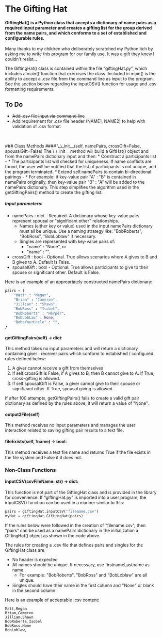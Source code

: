 # The Gifting Hat
#### GiftingHat() is a Python class that accepts a dictionary of name pairs as a required input parameter and creates a gifting list for the group derived from the name pairs, and which conforms to a set of established and configurable rules.

Many thanks to my children who deliberately scratched my Python itch by asking me to write this program for our family use.  It was a gift they knew I couldn't resist...

The GiftingHat() class is contained within the file "giftingHat.py", which includes a main() function that exercises the class. Included in main() is the ability to accept a .csv file from the command line as input to the program.  See the section below regarding the inputCSV() function for usage and .csv formatting requirements.

## To Do
* ~~Add .csv file input via command line~~
* Add requirement for .csv file header (NAME1, NAME2) to help with validation of .csv format
<br>
<br>
### Class Methods
#### \_\_init__(self, namePairs, crossGift=False, spousalGift=False)
The \_\_init__ method will build a GiftHat() object and from the namePairs dictionary input and then:
* Construct a participants list -
    * The participants list will checked for uniqueness. If name conflicts are found, the user will be notified that the list of participants is not unique, and the program terminated.
* Extend self.namePairs to contain bi-directional pairings - 
    * For example: if key-value pair "A" : "B" is contained in namePairs originally, then key-value pair "B" : "A" will be added to the namePairs dictionary. This step simplifies the algorithm used in the getGiftingPairs() method to create the gifting list.

##### Input parameters:
* namePairs : dict - Required. A dictionary whose key-value pairs represent spousal or "significant other" relationships. 
    * Names (either key or value) used in the input namePairs dictionary must all be unique. Use a naming strategy like: "BobRoberts", "BobRoss", "BobLoblaw" if necessary.
    * Singles are represented with key-value pairs of:
        * "name" : "None", or
        * "name" : "".
* crossGift : bool - Optional. True allows scenarios where A gives to B and B gives to A. Default is False.
* spousalGift : bool - Optional. True allows participants to give to their spouse or significant other. Default is False.

Here is an example of an appropriately constructed namePairs dictionary:
```python
pairs = {
    "Matt" : "Megan",
    "Brian" : "Cameron",
    "Jillian" : "Shawn",
    "BobRoss" : "Isobel",
    "BobRoberts" : "Harper",
    "BobLobLaw" : None,
    "BobsYourUncle" : "",
} 
```
#### getGiftingPairs(self) -> dict:
This method takes no input parameters and will return a dictionary containing giver : receiver pairs which conform to estabished / configured rules defined below:
1. A giver cannot receive a gift from themselves
1. If self.crossGift is False, if A gives to B, then B cannot give to A. If True, cross-gifting is allowed.
1. If self.spousalGift is False, a giver cannot give to their spouse or significant other. If True, spousal giving is allowed.

If after 100 attempts, getGiftingPairs() fails to create a valid gift pair dictionary as defined by the rules above, it will return a value of "None".

#### output2File(self)
This method receives no input parameters and manages the user interaction related to saving gifting pair results to a text file.

#### fileExists(self, fname) -> bool:
This method receives a text file name and returns True if the file exists in the file system and False if it does not.

### Non-Class Functions
#### inputCSV(csvFileName: str) -> dict:
This function is not part of the GiftingHat class and is provided in the library for convenience.
If "giftingHat.py" is imported into a user program, the inputCSV() function can be used in a manner similar to this:
```python
pairs = giftingHat.inputCSV("filename.csv")
myHat = giftingHat.GiftingHat(pairs)
```
If the rules below were followed in the creation of "filename.csv", then "pairs" can be used as a namePairs dictionary in the initialization a GiftingHat() object as shown in the code above.

The rules for creating a .csv file that defines pairs and singles for the GiftingHat class are:
* No header is expected
* All names should be unique. If necessary, use firstnameLastname as name.  
    * For example: "BobRoberts", "BobRoss" and "BobLoblaw" are all unique.
* Singles should have their name in the first column and "None" or blank in the second column.

Here is an example of acceptable .csv content:
```
Matt,Megan
Brian,Cameron
Jillian,Shawn
BobRoberts,Isobel
BobRoss,None
BobLoblaw,
```
